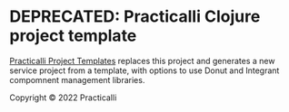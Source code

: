 # DEPRECATED: Practicalli Clojure project template

[Practicalli Project Templates](https://github.com/practicalli/project-templates) replaces this project and generates a new service project from a template, with options to use Donut and Integrant compomnent management libraries.

Copyright © 2022 Practicalli
